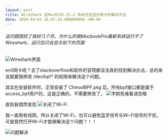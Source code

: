 ```yaml
---
layout: post
title: Wireshark 在MacOS10.15.3 系统无法显示网卡的解决方法
date: 2020-03-03 16:07:24.000000000 +08:00
---
```


###### 这问题困扰了我好几个月，为什么的我MacbookPro最新系统运行不了Wireshark，运行后只会显示如下的页面

![Wireshark界面](https://upload-images.jianshu.io/upload_images/2527601-95d2dcebe4cbedff.png?imageMogr2/auto-orient/strip%7CimageView2/2/w/1240)


en0网卡呢？去了stackoverflow和软件的官网都没法真的找到解决办法，总的来说就要我修改 /dev/bpf* 的权限来解决这个问题。

其实在安装软件时，正常安装了 ChmodBPF.pkg 后，所有bpf接口都是属于access_bpf用户的，这是正确的，不需要修改了。
![字颜色难看请忽略](https://upload-images.jianshu.io/upload_images/2527601-61092421956b290f.png?imageMogr2/auto-orient/strip%7CimageView2/2/w/1240)

直到我偶然发现
![关闭了Wi-Fi](https://upload-images.jianshu.io/upload_images/2527601-710bc28ae1bca712.png?imageMogr2/auto-orient/strip%7CimageView2/2/w/1240)

我一直用有线网，所以关闭了Wi-Fi，也可以避免蓝牙信号与Wi-Fi信号的干扰，可是竟然打开Wi-Fi才能够解决这个问题？！！

![问题解决](https://upload-images.jianshu.io/upload_images/2527601-0ae3226c4506158a.png?imageMogr2/auto-orient/strip%7CimageView2/2/w/1240)




